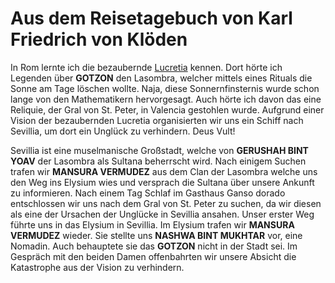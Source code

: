 # Aus dem Reisetagebuch von Karl Friedrich von Klöden

In Rom lernte ich die bezaubernde [Lucretia](/character/Borgione/Lucretia) kennen. 
Dort hörte ich Legenden über **GOTZON** den Lasombra, welcher mittels eines Rituals die Sonne am Tage löschen wollte.
Naja, diese Sonnernfinsternis wurde schon lange von den Mathematikern hervorgesagt. 
Auch hörte ich davon das eine Reliquie, der Gral von St. Peter, in Valencia gestohlen wurde. 
Aufgrund einer Vision der bezaubernden Lucretia organisierten wir uns ein Schiff nach Sevillia, um dort ein Unglück zu verhindern.
Deus Vult! 

Sevillia ist eine muselmanische Großstadt, welche von **GERUSHAH BINT YOAV** der Lasombra als Sultana beherrscht wird. 
Nach einigem Suchen trafen wir **MANSURA VERMUDEZ** aus dem Clan der Lasombra welche uns den Weg ins Elysium wies und versprach die Sultana über unsere Ankunft zu informieren. 
Nach einem Tag Schlaf im Gasthaus Ganso dorado entschlossen wir uns nach dem Gral von St. Peter zu suchen, da wir diesen als eine der Ursachen der Unglücke in Sevillia ansahen. 
Unser erster Weg führte uns in das Elysium in Sevillia. 
Im Elysium trafen wir **MANSURA VERMUDEZ** wieder. Sie stellte uns **NASHWA BINT MUKHTAR** vor, eine Nomadin.
Auch behauptete sie das **GOTZON** nicht in der Stadt sei.
Im Gespräch mit den beiden Damen offenbahrten wir unsere Absicht die Katastrophe aus der Vision zu verhindern.
